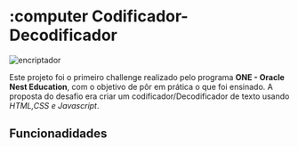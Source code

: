 # :computer Codificador-Decodificador
![encriptador](https://github.com/user-attachments/assets/009f1151-32ea-40f1-b0ca-40cf2f3fd87d)

Este projeto foi o primeiro challenge realizado pelo programa **ONE - Oracle Nest Education**, com o objetivo de pôr em prática o que foi ensinado. A proposta do desafio era criar um codificador/Decodificador de texto usando *HTML,CSS e Javascript*.
## Funcionadidades
